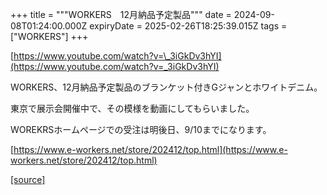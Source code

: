 +++
title = """WORKERS　12月納品予定製品"""
date = 2024-09-08T01:24:00.000Z
expiryDate = 2025-02-26T18:25:39.015Z
tags = ["WORKERS"]
+++
  

[https://www.youtube.com/watch?v=\_3iGkDv3hYI](https://www.youtube.com/watch?v=_3iGkDv3hYI)

  

WORKERS、12月納品予定製品のブランケット付きGジャンとホワイトデニム。

東京で展示会開催中で、その模様を動画にしてもらいました。

WOREKRSホームページでの受注は明後日、9/10までになります。

[https://www.e-workers.net/store/202412/top.html](https://www.e-workers.net/store/202412/top.html)

[[source]](http://eworkers.blogspot.com/2024/09/workers12.html)
